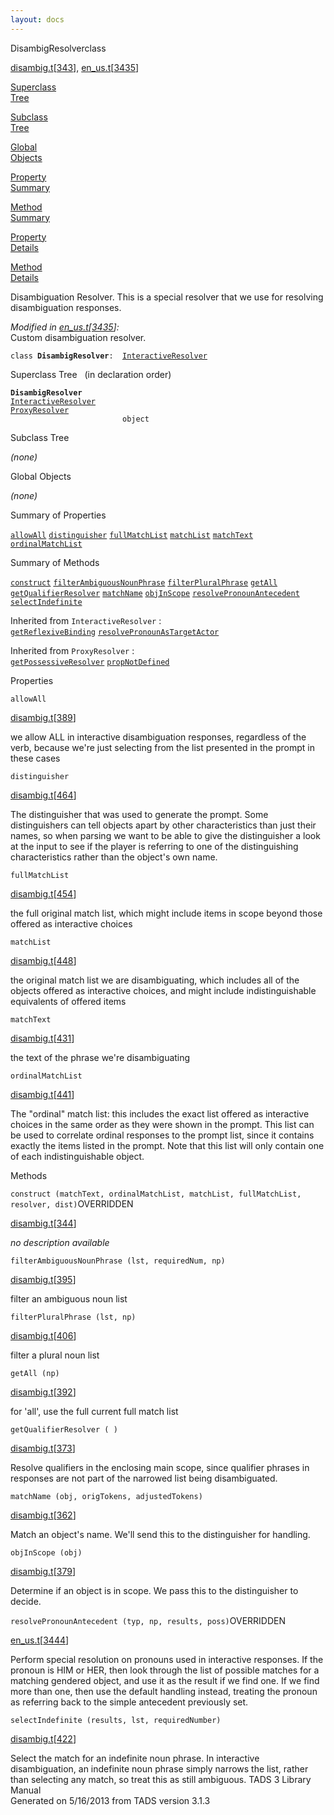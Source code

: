 ```yaml
---
layout: docs
---
```

<span class="title">DisambigResolver</span><span class="type">class</span>

[disambig.t](../file/disambig.t.html)\[[343](../source/disambig.t.html#343)\],
[en_us.t](../file/en_us.t.html)\[[3435](../source/en_us.t.html#3435)\]

[Superclass  
Tree](#_SuperClassTree_)

[Subclass  
Tree](#_SubClassTree_)

[Global  
Objects](#_ObjectSummary_)

[Property  
Summary](#_PropSummary_)

[Method  
Summary](#_MethodSummary_)

[Property  
Details](#_Properties_)

[Method  
Details](#_Methods_)



Disambiguation Resolver. This is a special resolver that we use for
resolving disambiguation responses.

*Modified in
[en_us.t](../file/en_us.t.html)\[[3435](../source/en_us.t.html#3435)\]:*  
Custom disambiguation resolver.

`class `**`DisambigResolver`**` :   `[`InteractiveResolver`](../object/InteractiveResolver.html)



<span id="_SuperClassTree_"></span>



<span class="hdln">Superclass Tree</span>   (in declaration order)



**`DisambigResolver`**  
[`InteractiveResolver`](../object/InteractiveResolver.html)  
[`ProxyResolver`](../object/ProxyResolver.html)  
`                         object`  
<span id="_SubClassTree_"></span>



<span class="hdln">Subclass Tree</span>  



*(none)* <span id="_ObjectSummary_"></span>



<span class="hdln">Global Objects</span>  



*(none)* <span id="_PropSummary_"></span>



<span class="hdln">Summary of Properties</span>  



[`allowAll`](#allowAll) [`distinguisher`](#distinguisher) [`fullMatchList`](#fullMatchList) [`matchList`](#matchList) [`matchText`](#matchText) [`ordinalMatchList`](#ordinalMatchList)
<span id="_MethodSummary_"></span>



<span class="hdln">Summary of Methods</span>  



[`construct`](#construct) [`filterAmbiguousNounPhrase`](#filterAmbiguousNounPhrase) [`filterPluralPhrase`](#filterPluralPhrase) [`getAll`](#getAll) [`getQualifierResolver`](#getQualifierResolver) [`matchName`](#matchName) [`objInScope`](#objInScope) [`resolvePronounAntecedent`](#resolvePronounAntecedent) [`selectIndefinite`](#selectIndefinite)

Inherited from `InteractiveResolver` :  
[`getReflexiveBinding`](../object/InteractiveResolver.html#getReflexiveBinding) [`resolvePronounAsTargetActor`](../object/InteractiveResolver.html#resolvePronounAsTargetActor)

Inherited from `ProxyResolver` :  
[`getPossessiveResolver`](../object/ProxyResolver.html#getPossessiveResolver) [`propNotDefined`](../object/ProxyResolver.html#propNotDefined)

<span id="_Properties_"></span>



<span class="hdln">Properties</span>  



<span id="allowAll"></span>

`allowAll`

[disambig.t](../file/disambig.t.html)\[[389](../source/disambig.t.html#389)\]



we allow ALL in interactive disambiguation responses, regardless of the
verb, because we're just selecting from the list presented in the prompt
in these cases



<span id="distinguisher"></span>

`distinguisher`

[disambig.t](../file/disambig.t.html)\[[464](../source/disambig.t.html#464)\]



The distinguisher that was used to generate the prompt. Some
distinguishers can tell objects apart by other characteristics than just
their names, so when parsing we want to be able to give the
distinguisher a look at the input to see if the player is referring to
one of the distinguishing characteristics rather than the object's own
name.



<span id="fullMatchList"></span>

`fullMatchList`

[disambig.t](../file/disambig.t.html)\[[454](../source/disambig.t.html#454)\]



the full original match list, which might include items in scope beyond
those offered as interactive choices



<span id="matchList"></span>

`matchList`

[disambig.t](../file/disambig.t.html)\[[448](../source/disambig.t.html#448)\]



the original match list we are disambiguating, which includes all of the
objects offered as interactive choices, and might include
indistinguishable equivalents of offered items



<span id="matchText"></span>

`matchText`

[disambig.t](../file/disambig.t.html)\[[431](../source/disambig.t.html#431)\]



the text of the phrase we're disambiguating



<span id="ordinalMatchList"></span>

`ordinalMatchList`

[disambig.t](../file/disambig.t.html)\[[441](../source/disambig.t.html#441)\]



The "ordinal" match list: this includes the exact list offered as
interactive choices in the same order as they were shown in the prompt.
This list can be used to correlate ordinal responses to the prompt list,
since it contains exactly the items listed in the prompt. Note that this
list will only contain one of each indistinguishable object.



<span id="_Methods_"></span>



<span class="hdln">Methods</span>  



<span id="construct"></span>

`construct (matchText, ordinalMatchList, matchList, fullMatchList, resolver, dist)`<span class="rem">OVERRIDDEN</span>

[disambig.t](../file/disambig.t.html)\[[344](../source/disambig.t.html#344)\]



*no description available*



<span id="filterAmbiguousNounPhrase"></span>

`filterAmbiguousNounPhrase (lst, requiredNum, np)`

[disambig.t](../file/disambig.t.html)\[[395](../source/disambig.t.html#395)\]



filter an ambiguous noun list



<span id="filterPluralPhrase"></span>

`filterPluralPhrase (lst, np)`

[disambig.t](../file/disambig.t.html)\[[406](../source/disambig.t.html#406)\]



filter a plural noun list



<span id="getAll"></span>

`getAll (np)`

[disambig.t](../file/disambig.t.html)\[[392](../source/disambig.t.html#392)\]



for 'all', use the full current full match list



<span id="getQualifierResolver"></span>

`getQualifierResolver ( )`

[disambig.t](../file/disambig.t.html)\[[373](../source/disambig.t.html#373)\]



Resolve qualifiers in the enclosing main scope, since qualifier phrases
in responses are not part of the narrowed list being disambiguated.



<span id="matchName"></span>

`matchName (obj, origTokens, adjustedTokens)`

[disambig.t](../file/disambig.t.html)\[[362](../source/disambig.t.html#362)\]



Match an object's name. We'll send this to the distinguisher for
handling.



<span id="objInScope"></span>

`objInScope (obj)`

[disambig.t](../file/disambig.t.html)\[[379](../source/disambig.t.html#379)\]



Determine if an object is in scope. We pass this to the distinguisher to
decide.



<span id="resolvePronounAntecedent"></span>

`resolvePronounAntecedent (typ, np, results, poss)`<span class="rem">OVERRIDDEN</span>

[en_us.t](../file/en_us.t.html)\[[3444](../source/en_us.t.html#3444)\]



Perform special resolution on pronouns used in interactive responses. If
the pronoun is HIM or HER, then look through the list of possible
matches for a matching gendered object, and use it as the result if we
find one. If we find more than one, then use the default handling
instead, treating the pronoun as referring back to the simple antecedent
previously set.



<span id="selectIndefinite"></span>

`selectIndefinite (results, lst, requiredNumber)`

[disambig.t](../file/disambig.t.html)\[[422](../source/disambig.t.html#422)\]



Select the match for an indefinite noun phrase. In interactive
disambiguation, an indefinite noun phrase simply narrows the list,
rather than selecting any match, so treat this as still ambiguous.
TADS 3 Library Manual  
Generated on 5/16/2013 from TADS version 3.1.3


